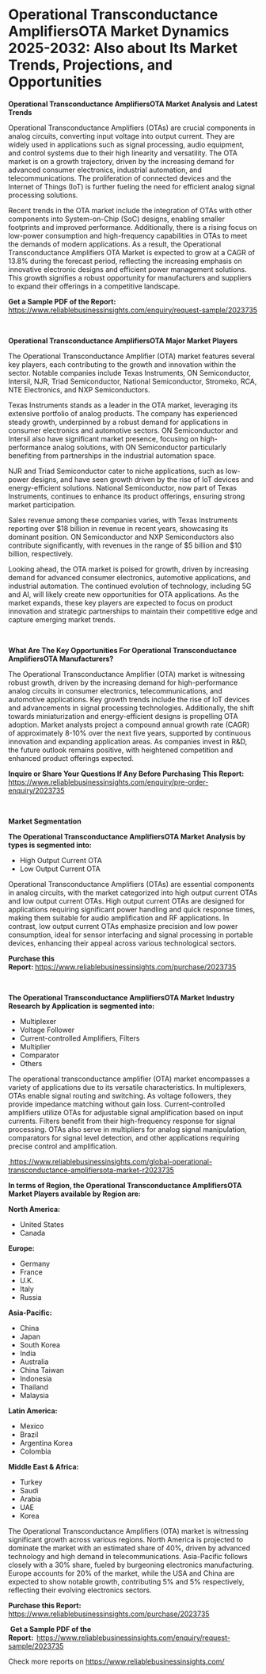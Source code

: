 <p><h1>Operational Transconductance AmplifiersOTA Market Dynamics 2025-2032: Also about Its Market Trends, Projections, and Opportunities</h1></p><p><strong>Operational Transconductance AmplifiersOTA Market Analysis and Latest Trends</strong></p>
<p><p>Operational Transconductance Amplifiers (OTAs) are crucial components in analog circuits, converting input voltage into output current. They are widely used in applications such as signal processing, audio equipment, and control systems due to their high linearity and versatility. The OTA market is on a growth trajectory, driven by the increasing demand for advanced consumer electronics, industrial automation, and telecommunications. The proliferation of connected devices and the Internet of Things (IoT) is further fueling the need for efficient analog signal processing solutions.</p><p>Recent trends in the OTA market include the integration of OTAs with other components into System-on-Chip (SoC) designs, enabling smaller footprints and improved performance. Additionally, there is a rising focus on low-power consumption and high-frequency capabilities in OTAs to meet the demands of modern applications. As a result, the Operational Transconductance Amplifiers OTA Market is expected to grow at a CAGR of 13.8% during the forecast period, reflecting the increasing emphasis on innovative electronic designs and efficient power management solutions. This growth signifies a robust opportunity for manufacturers and suppliers to expand their offerings in a competitive landscape.</p></p>
<p><strong>Get a Sample PDF of the Report:&nbsp;</strong> <a href="https://www.reliablebusinessinsights.com/enquiry/request-sample/2023735?utm_campaign=2319&utm_medium=2&utm_source=Github&utm_content=ia&utm_term=29032025&utm_id=operational-transconductance-amplifiersota">https://www.reliablebusinessinsights.com/enquiry/request-sample/2023735</a></p>
<p>&nbsp;</p>
<p><strong>Operational Transconductance AmplifiersOTA Major Market Players</strong></p>
<p><p>The Operational Transconductance Amplifier (OTA) market features several key players, each contributing to the growth and innovation within the sector. Notable companies include Texas Instruments, ON Semiconductor, Intersil, NJR, Triad Semiconductor, National Semiconductor, Stromeko, RCA, NTE Electronics, and NXP Semiconductors.</p><p>Texas Instruments stands as a leader in the OTA market, leveraging its extensive portfolio of analog products. The company has experienced steady growth, underpinned by a robust demand for applications in consumer electronics and automotive sectors. ON Semiconductor and Intersil also have significant market presence, focusing on high-performance analog solutions, with ON Semiconductor particularly benefiting from partnerships in the industrial automation space.</p><p>NJR and Triad Semiconductor cater to niche applications, such as low-power designs, and have seen growth driven by the rise of IoT devices and energy-efficient solutions. National Semiconductor, now part of Texas Instruments, continues to enhance its product offerings, ensuring strong market participation.</p><p>Sales revenue among these companies varies, with Texas Instruments reporting over $18 billion in revenue in recent years, showcasing its dominant position. ON Semiconductor and NXP Semiconductors also contribute significantly, with revenues in the range of $5 billion and $10 billion, respectively.</p><p>Looking ahead, the OTA market is poised for growth, driven by increasing demand for advanced consumer electronics, automotive applications, and industrial automation. The continued evolution of technology, including 5G and AI, will likely create new opportunities for OTA applications. As the market expands, these key players are expected to focus on product innovation and strategic partnerships to maintain their competitive edge and capture emerging market trends.</p></p>
<p>&nbsp;</p>
<p><strong>What Are The Key Opportunities For Operational Transconductance AmplifiersOTA Manufacturers?</strong></p>
<p><p>The Operational Transconductance Amplifier (OTA) market is witnessing robust growth, driven by the increasing demand for high-performance analog circuits in consumer electronics, telecommunications, and automotive applications. Key growth trends include the rise of IoT devices and advancements in signal processing technologies. Additionally, the shift towards miniaturization and energy-efficient designs is propelling OTA adoption. Market analysts project a compound annual growth rate (CAGR) of approximately 8-10% over the next five years, supported by continuous innovation and expanding application areas. As companies invest in R&D, the future outlook remains positive, with heightened competition and enhanced product offerings expected.</p></p>
<p><strong>Inquire or Share Your Questions If Any Before Purchasing This Report:</strong> <a href="https://www.reliablebusinessinsights.com/enquiry/pre-order-enquiry/2023735?utm_campaign=2319&utm_medium=2&utm_source=Github&utm_content=ia&utm_term=29032025&utm_id=operational-transconductance-amplifiersota">https://www.reliablebusinessinsights.com/enquiry/pre-order-enquiry/2023735</a></p>
<p>&nbsp;</p>
<p><strong>Market Segmentation</strong></p>
<p><strong>The Operational Transconductance AmplifiersOTA Market Analysis by types is segmented into:</strong></p>
<p><ul><li>High Output Current OTA</li><li>Low Output Current OTA</li></ul></p>
<p><p>Operational Transconductance Amplifiers (OTAs) are essential components in analog circuits, with the market categorized into high output current OTAs and low output current OTAs. High output current OTAs are designed for applications requiring significant power handling and quick response times, making them suitable for audio amplification and RF applications. In contrast, low output current OTAs emphasize precision and low power consumption, ideal for sensor interfacing and signal processing in portable devices, enhancing their appeal across various technological sectors.</p></p>
<p><strong>Purchase this Report:&nbsp;</strong><a href="https://www.reliablebusinessinsights.com/purchase/2023735?utm_campaign=2319&utm_medium=2&utm_source=Github&utm_content=ia&utm_term=29032025&utm_id=operational-transconductance-amplifiersota">https://www.reliablebusinessinsights.com/purchase/2023735</a></p>
<p>&nbsp;</p>
<p><strong>The Operational Transconductance AmplifiersOTA Market Industry Research by Application is segmented into:</strong></p>
<p><ul><li>Multiplexer</li><li>Voltage Follower</li><li>Current-controlled Amplifiers, Filters</li><li>Multiplier</li><li>Comparator</li><li>Others</li></ul></p>
<p><p>The operational transconductance amplifier (OTA) market encompasses a variety of applications due to its versatile characteristics. In multiplexers, OTAs enable signal routing and switching. As voltage followers, they provide impedance matching without gain loss. Current-controlled amplifiers utilize OTAs for adjustable signal amplification based on input currents. Filters benefit from their high-frequency response for signal processing. OTAs also serve in multipliers for analog signal manipulation, comparators for signal level detection, and other applications requiring precise control and amplification.</p></p>
<p><a href="https://www.reliablebusinessinsights.com/global-operational-transconductance-amplifiersota-market-r2023735?utm_campaign=2319&utm_medium=2&utm_source=Github&utm_content=ia&utm_term=29032025&utm_id=operational-transconductance-amplifiersota">&nbsp;https://www.reliablebusinessinsights.com/global-operational-transconductance-amplifiersota-market-r2023735</a></p>
<p><strong>In terms of Region, the Operational Transconductance AmplifiersOTA Market Players available by Region are:</strong></p>
<p>
    <p> <strong> North America: </strong>
        <ul>
            <li>United States</li>
            <li>Canada</li>
        </ul>
        </p> 
    <p> <strong> Europe: </strong>
        <ul>
            <li>Germany</li>
            <li>France</li>
            <li>U.K.</li>
            <li>Italy</li>
            <li>Russia</li>
        </ul>
        </p> 
    <p> <strong> Asia-Pacific: </strong>
        <ul>
            <li>China</li>
            <li>Japan</li>
            <li>South Korea</li>
            <li>India</li>
            <li>Australia</li>
            <li>China Taiwan</li>
            <li>Indonesia</li>
            <li>Thailand</li>
            <li>Malaysia</li>
        </ul>
        </p> 
    <p> <strong> Latin America: </strong>
        <ul>
            <li>Mexico</li>
            <li>Brazil</li>
            <li>Argentina Korea</li>
            <li>Colombia</li>
        </ul>
        </p> 
    <p> <strong> Middle East & Africa: </strong>
        <ul>
            <li>Turkey</li>
            <li>Saudi</li>
            <li>Arabia</li>
            <li>UAE</li>
            <li>Korea</li>
        </ul>
    </p>
    </p>
<p><p>The Operational Transconductance Amplifiers (OTA) market is witnessing significant growth across various regions. North America is projected to dominate the market with an estimated share of 40%, driven by advanced technology and high demand in telecommunications. Asia-Pacific follows closely with a 30% share, fueled by burgeoning electronics manufacturing. Europe accounts for 20% of the market, while the USA and China are expected to show notable growth, contributing 5% and 5% respectively, reflecting their evolving electronics sectors.</p></p>
<p><strong>Purchase this Report: </strong><a href="https://www.reliablebusinessinsights.com/purchase/2023735?utm_campaign=2319&utm_medium=2&utm_source=Github&utm_content=ia&utm_term=29032025&utm_id=operational-transconductance-amplifiersota">https://www.reliablebusinessinsights.com/purchase/2023735</a></p>
<p>&nbsp;<strong>Get a Sample PDF of the Report:&nbsp;&nbsp;</strong><a href="https://www.reliablebusinessinsights.com/enquiry/request-sample/2023735?utm_campaign=2319&utm_medium=2&utm_source=Github&utm_content=ia&utm_term=29032025&utm_id=operational-transconductance-amplifiersota">https://www.reliablebusinessinsights.com/enquiry/request-sample/2023735</a></p>
<p><strong></strong></p>
<p>Check more reports on <a href="https://www.reliablebusinessinsights.com/?utm_campaign=2319&utm_medium=2&utm_source=Github&utm_content=ia&utm_term=29032025&utm_id=operational-transconductance-amplifiersota">https://www.reliablebusinessinsights.com/</a></p>